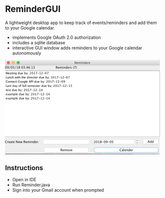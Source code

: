 # ReminderGUI
A lightweight desktop app to keep track of events/reminders and add them to your Google calendar.
* implements Google OAuth 2.0 authorization
* includes a sqlite database
* interactive GUI window adds reminders to your Google calendar autonomously

![ScreenShot](screenshot/ReminderGUI_Screenshot.png)
  
<!--   <img src="https://github.com/BANEdesign/ReminderGUI/tree/master/screenshot/ReminderGUI_Screenshot.png" />
 -->
<!--  ![alt text](https://github.com/BANEdesign/ReminderGUI/tree/master/screenshot/ReminderGUI Screenshot.png) -->

## Instructions
* Open in IDE
* Run Reminder.java 
* Sign into your Gmail account when prompted
